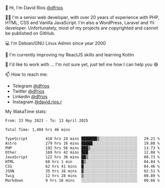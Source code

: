 👋 Hi, I'm David Rios [@dfrios](https://github.com/dfrios)

👨‍💻 I'm a senior web developer, with over 20 years of experience with PHP, HTML, CSS and Vanilla JavaScript. I'm also a WordPress, Laravel and Yii developer. Unfortunately, most of my projects are copyrighted and cannot be published on GitHub.

💻 I'm Debian/GNU Linux Admin since year 2000

🌱 I'm currently improving my ReactJS skills and learning Kotlin

💞️ I'd like to work with ... I'm not sure yet, just tell me how I can help you 😅


📫 How to reach me:
* Telegram [@dfrios](https://t.me/dfrios)
* Twitter [@dfrios](https://twitter.com/dfrios)
* Linkedin [@dfrios](https://linkedin.com/in/dfrios)
* Instagram [@david.rios.r](https://instagram.com/david.rios.r)



My WakaTime stats:
<!--START_SECTION:waka-->

```txt
From: 23 May 2023 - To: 13 April 2025

Total Time: 1,404 hrs 46 mins

TypeScript        410 hrs 24 mins ███████▒░░░░░░░░░░░░░░░░░   29.21 %
Astro             279 hrs 16 mins █████░░░░░░░░░░░░░░░░░░░░   19.88 %
PHP               192 hrs 56 mins ███▒░░░░░░░░░░░░░░░░░░░░░   13.73 %
Other             169 hrs 42 mins ███░░░░░░░░░░░░░░░░░░░░░░   12.08 %
JavaScript        122 hrs 36 mins ██▒░░░░░░░░░░░░░░░░░░░░░░   08.73 %
HTML              68 hrs 1 min    █▒░░░░░░░░░░░░░░░░░░░░░░░   04.84 %
CSS               62 hrs 41 mins  █░░░░░░░░░░░░░░░░░░░░░░░░   04.46 %
JSON              35 hrs 16 mins  ▓░░░░░░░░░░░░░░░░░░░░░░░░   02.51 %
Twig              12 hrs 28 mins  ▒░░░░░░░░░░░░░░░░░░░░░░░░   00.89 %
Markdown          9 hrs 16 mins   ░░░░░░░░░░░░░░░░░░░░░░░░░   00.66 %
```

<!--END_SECTION:waka-->
